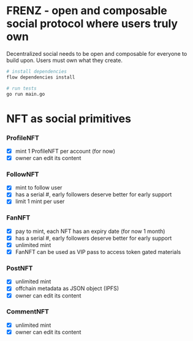 # FRENZ - open and composable social protocol where users truly own

Decentralized social needs to be open and composable for everyone to build upon. Users must own what they create.

```bash
# install dependencies
flow dependencies install
```

```bash
# run tests
go run main.go
```

# NFT as social primitives

### ProfileNFT
- [x] mint 1 ProfileNFT per account (for now)
- [x] owner can edit its content

### FollowNFT
- [x] mint to follow user
- [x] has a serial #, early followers deserve better for early support
- [x] limit 1 mint per user

### FanNFT
- [x] pay to mint, each NFT has an expiry date (for now 1 month)
- [x] has a serial #, early followers deserve better for early support
- [x] unlimited mint
- [x] FanNFT can be used as VIP pass to access token gated materials

### PostNFT
- [x] unlimited mint
- [x] offchain metadata as JSON object (IPFS)
- [x] owner can edit its content

### CommentNFT
- [x] unlimited mint
- [x] owner can edit its content
